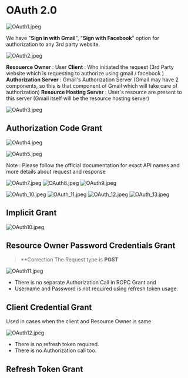 # OAuth 2.0

![OAuth1.jpeg](Images/OAuth1.jpeg)

We have "**Sign in with Gmail**", "**Sign with Facebook**" option for authorization to any 3rd party website.


![OAuth2.jpeg](Images/OAuth2.jpeg)

**Resouerce Owner** : User
**Client** : Who initiated the request (3rd Party website which is requesting to authorize using gmail / facebook )
**Authorization Server** : Gmail's Authorization Server (Gmail may have 2 components, so this is that component of 
Gmail which will take care of authorization)
**Resource Hosting Server** : User's resource are present to this server (Gmail itself will be the resource hosting server)

![OAuth3.jpeg](Images/OAuth3.jpeg)

## Authorization Code Grant

![OAuth4.jpeg](Images/OAuth4.jpeg)

![OAuth5.jpeg](Images/OAuth5.jpeg)
 
Note : Please follow the official documentation for exact API names and more details about request and response


![OAuth7.jpeg](Images/OAuth7.jpeg)
![OAuth8.jpeg](Images/OAuth8.jpeg)
![OAuth9.jpeg](Images/OAuth9.jpeg) 

![OAuth_10.jpeg](Images/OAuth_10.jpeg)
![OAuth_11.jpeg](Images/OAuth_11.jpeg)
![OAuth_12.jpeg](Images/OAuth_12.jpeg)
![OAuth_13.jpeg](Images/OAuth_13.jpeg)

## Implicit Grant

![OAuth10.jpeg](Images/OAuth10.jpeg)

## Resource Owner Password Credentials Grant

> **Correction
The Request type is **POST**

![OAuth11.jpeg](Images/OAuth11.jpeg)

- There is no separate Authorization Call in ROPC Grant and
- Username and Password is not required using refresh token usage.

## Client Credential Grant

Used in cases when the client and Resource Owner is same

![OAuth12.jpeg](Images/OAuth12.jpeg)

- There is no refresh token required.
- There is no Authorization call too.

## Refresh Token Grant